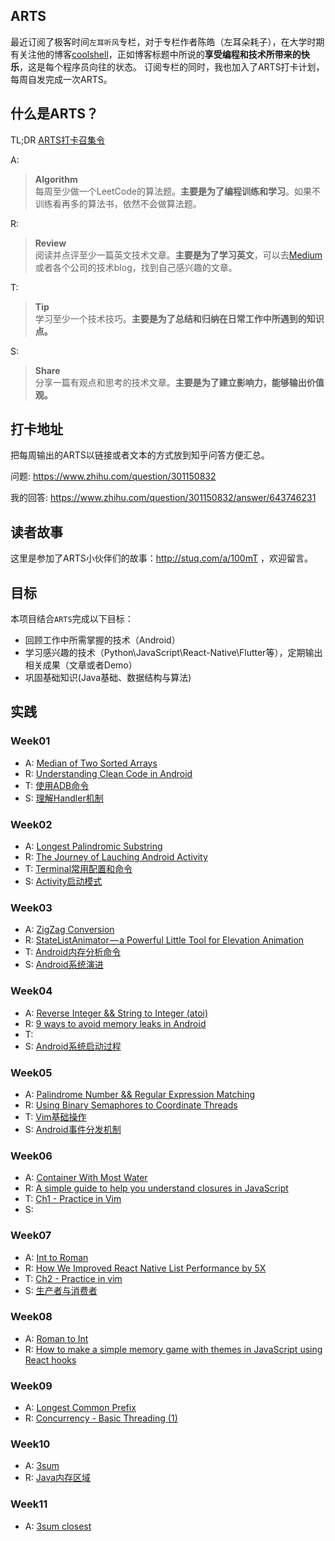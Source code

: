 ## ARTS
最近订阅了极客时间`左耳听风`专栏，对于专栏作者陈皓（左耳朵耗子），在大学时期有关注他的博客[coolshell](https://coolshell.cn/)，正如博客标题中所说的**享受编程和技术所带来的快乐**，这是每个程序员向往的状态。
订阅专栏的同时，我也加入了ARTS打卡计划，每周自发完成一次ARTS。

## 什么是ARTS？
TL;DR [ARTS打卡召集令](https://time.geekbang.org/column/article/85839)

A: 

> **Algorithm** <br> 
每周至少做一个LeetCode的算法题。**主要是为了编程训练和学习**。如果不训练看再多的算法书，依然不会做算法题。

R:
> **Review** <br>
阅读并点评至少一篇英文技术文章。**主要是为了学习英文**，可以去[Medium](https://medium.com/)或者各个公司的技术blog，找到自己感兴趣的文章。

T:
> **Tip** <br>
学习至少一个技术技巧。**主要是为了总结和归纳在日常工作中所遇到的知识点。**

S:
> **Share**<br>
分享一篇有观点和思考的技术文章。**主要是为了建立影响力，能够输出价值观。**

## 打卡地址
把每周输出的ARTS以链接或者文本的方式放到知乎问答方便汇总。

问题: https://www.zhihu.com/question/301150832 

我的回答: https://www.zhihu.com/question/301150832/answer/643746231

## 读者故事
这里是参加了ARTS小伙伴们的故事：http://stuq.com/a/100mT ，欢迎留言。

## 目标
本项目结合`ARTS`完成以下目标：
- 回顾工作中所需掌握的技术（Android）
- 学习感兴趣的技术（Python\JavaScript\React-Native\Flutter等），定期输出相关成果（文章或者Demo）
- 巩固基础知识(Java基础、数据结构与算法)

## 实践
### Week01
  * A: [Median of Two Sorted Arrays](https://github.com/fengdexunmi/Read_Leetcode_Articles/tree/master/2019/week_01)
  * R: [Understanding Clean Code in Android](2019/review/understanding-clean-code-in-android.md)
  * T: [使用ADB命令](2019/tip/adb-command-usage.md)
  * S: [理解Handler机制](https://github.com/fengdexunmi/we-love-android/blob/master/2019/share/understand-handler-source.md)

### Week02
  * A: [Longest Palindromic Substring](https://github.com/fengdexunmi/Read_Leetcode_Articles/tree/master/2019/week_02)
  * R: [The Journey of Lauching Android Activity](2019/review/the-journey-of-launching-activity.md)
  * T: [Terminal常用配置和命令](2019/tip/common-config-in-terminal.md)
  * S: [Activity启动模式](https://github.com/fengdexunmi/we-love-android/blob/master/2019/share/understanding-activity-launchmode.md)

### Week03
  * A: [ZigZag Conversion](https://github.com/fengdexunmi/Read_Leetcode_Articles/tree/master/2019/week_03)
  * R: [StateListAnimator — a Powerful Little Tool for Elevation Animation](2019/review/little_tool_for_elevation_animation.md)
  * T: [Android内存分析命令](2019/tip/memory-analysis-command.md)
  * S: [Android系统演进](https://github.com/fengdexunmi/we-love-android/blob/master/2019/share/android-system-evolution.md)

### Week04
  * A: [Reverse Integer && String to Integer (atoi)](https://github.com/fengdexunmi/Read_Leetcode_Articles/tree/master/2019/week04)
  * R: [9 ways to avoid memory leaks in Android](2019/review/way-to-avoid-memory-leaks-in-android.md)
  * T: 
  * S: [Android系统启动过程](https://github.com/fengdexunmi/we-love-android/blob/master/2019/share/android-system-boot.md)

### Week05
* A: [Palindrome Number && Regular Expression Matching](https://github.com/fengdexunmi/Read_Leetcode_Articles/tree/master/2019/week_05)
* R: [Using Binary Semaphores to Coordinate Threads](2019/review/using-semaphores-to-coordinate-threads.md)
* T: [Vim基础操作](2019/tip/vim-usage.md) 
* S: [Android事件分发机制](https://github.com/fengdexunmi/we-love-android/blob/master/2019/share/understanding-view-touch-event.md)

### Week06
* A: [Container With Most Water](https://github.com/fengdexunmi/Read_Leetcode_Articles/tree/master/2019/week_06)
* R: [A simple guide to help you understand closures in JavaScript](2019/review/simple-guide-to-understand-closure-in-javascript.md)
* T: [Ch1 - Practice in Vim](2019/tip/practice-in-vim-ch1.md)
* S: 

### Week07
* A: [Int to Roman](https://github.com/fengdexunmi/Read_Leetcode_Articles/tree/master/2019/week_07)
* R: [How We Improved React Native List Performance by 5X](2019/review/improve-rn-list-performance.md)
* T: [Ch2 - Practice in vim](2019/tip/practice-in-vim-ch2.md)
* S: [生产者与消费者](2019/share/producer-and-consumer.md)

### Week08

* A: [Roman to Int](https://github.com/fengdexunmi/Read_Leetcode_Articles/blob/master/2019/week_08)
* R: [How to make a simple memory game with themes in JavaScript using React hooks](https://github.com/fengdexunmi/arts-week/blob/master/2019/share/make-simple-memory-game-with-react-hooks.md)

### Week09

* A: [Longest Common Prefix](https://github.com/fengdexunmi/Read_Leetcode_Articles/blob/master/2019/week_09)
* R: [Concurrency - Basic Threading (1)](https://github.com/fengdexunmi/arts-week/blob/master/2019/review/basic-threading-in-concurrency.md)

### Week10

* A: [3sum](https://github.com/fengdexunmi/Read_Leetcode_Articles/blob/master/2019/week_10)
* R: [Java内存区域](https://github.com/fengdexunmi/arts-week/blob/master/2019/share/manage-memory-in-java.md)

### Week11

* A: [3sum closest](https://github.com/fengdexunmi/Read_Leetcode_Articles/blob/master/2019/week_11)
